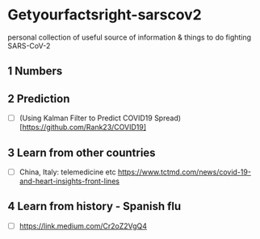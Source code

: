 # Getyourfactsright-sarscov2
personal collection of useful source of information &amp; things to do fighting SARS-CoV-2 

## 1 Numbers


## 2 Prediction
- [ ] (Using Kalman Filter to Predict COVID19 Spread)[https://github.com/Rank23/COVID19]

## 3 Learn from other countries
- [ ] China, Italy: telemedicine etc https://www.tctmd.com/news/covid-19-and-heart-insights-front-lines

## 4 Learn from history - Spanish flu
- [ ] https://link.medium.com/Cr2oZ2VgQ4

